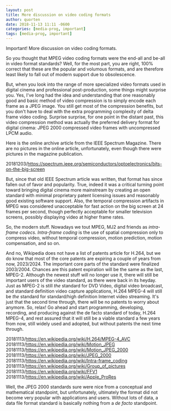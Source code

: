 ```yaml
---
layout: post
title: More discussion on video coding formats
author: quorten
date: 2018-11-13 11:11 -0600
categories: [media-prog, important]
tags: [media-prog, important]
---
```


Important!  More discussion on video coding formats.

So you thought that MPEG video coding formats were the end-all and
be-all in video format standards?  Well, for the most part, you are
right, 100% correct that these are the popular and volumous formats,
and are therefore least likely to fall out of modern support due to
obsolescence.

But, when you look into the range of more specialized video formats
used in digital cinema and professional post-production, some things
might surprise you.  Yes, I've long had the idea and understanding
that one reasonably good and basic method of video compression is to
simply encode each frame as a JPEG image.  You still get most of the
compression benefits, but you don't have to deal with the extra
programming complexity of delta frame video coding.  Surprise
surprise, for one point in the distant past, this video compression
method was actually the preferred delivery format for digital cinema:
JPEG 2000 compressed video frames with uncompressed LPCM audio.

Here is the online archive article from the IEEE Spectrum Magazine.
There are no pictures in the online article, unfortunately, even
though there were pictures in the magazine publication.

20181203/https://spectrum.ieee.org/semiconductors/optoelectronics/bits-on-the-big-screen

<!-- more -->

But, since that old IEEE Spectrum article was written, that format has
since fallen out of favor and popularity.  True, indeed it was a
critical turning point toward bringing digital cinema more mainstream
by creating an open standard with minimal proprietary patent licensing
issues and reasonably good existing software support.  Also, the
temporal compression artifacts in MPEG was considered unacceptable for
fast action on the big screen at 24 frames per second, though
perfectly acceptable for smaller television screens, possibly
displaying video at higher frame rates.

So, the modern stuff.  Nowadays we tout MPEG, MJ2 and friends as
_intra-frame codecs_.  _Intra-frame coding_ is the use of spatial
compression only to compress video, without temporal compression,
motion prediction, motion compensation, and so on.

And no, Wikipedia does not have a list of patents article for H.264,
but we do know that most of the core patents are expiring a couple of
years from now, 2023/2024.  The important core parts of the standard
were finalized 2003/2004.  Chances are this patent expiration will be
the same as the last, MPEG-2.  Although the newest stuff will no
longer use it, there will still be important users of the video
standard, as there were back in its heyday.  Just as MPEG-2 is still
_the_ standard for DVD Video, digital video broadcast, and standard
definition video capture applications, H.264 MPEG-4 will still be
_the_ standard for standard/high definition Internet video streaming.
It's just that the second time through, there will be no patents to
worry about anymore.  So, relax!  Go ahead and start programming,
developing, recording, and producing against the de facto standard of
today, H.264 MPEG-4, and rest assured that it will still be a viable
standard a few years from now, still widely used and adopted, but
without patents the next time through.

20181113/https://en.wikipedia.org/wiki/H.264/MPEG-4_AVC  
20181113/https://en.wikipedia.org/wiki/Motion_JPEG  
20181113/https://en.wikipedia.org/wiki/Motion_JPEG_2000  
20181113/https://en.wikipedia.org/wiki/JPEG_2000  
20181113/https://en.wikipedia.org/wiki/Intra-frame_coding  
20181113/https://en.wikipedia.org/wiki/Group_of_pictures  
20181113/https://en.wikipedia.org/wiki/FFV1  
20181113/https://en.wikipedia.org/wiki/Apple_ProRes

Well, the JPEG 2000 standards sure were nice from a conceptual and
mathematical standpoint, but unfortunately, ultimately the format did
not become very popular with applications and users.  Without lots of
data, a data file format standard is basically nothing from a _de
facto_ standpoint.
